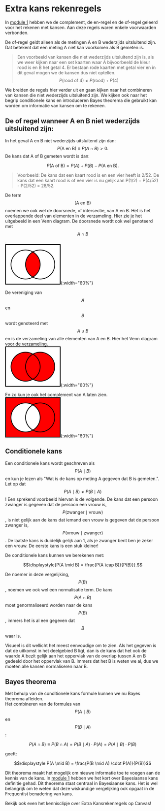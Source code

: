 # Extra kans rekenregels

In [module 1](/module-1/kanstheorie) hebben we de complement, de en-regel en de of-regel geleerd voor het rekenen met kansen. Aan deze regels waren enkele voorwaarden verbonden. 

De of-regel geldt alleen als de metingen A en B wederzijds uitsluitend zijn. Dat betekent dat een meting A niet kan voorkomen als B gemeten is. 

> Een voorbeeld van kansen die niet wederzijds uitsluitend zijn is, als we weer kijken naar een set kaarten waar A bijvoorbeeld de kleur rood is en B het getal 4. Er bestaan rode kaarten met getal vier en in dit geval mogen we de kansen dus niet optellen. <br>
> $$P(\text{rood of 4}) \neq P(\text{rood}) + P(4)$$

We breiden de regels hier verder uit en gaan kijken naar het combineren van kansen die niet wederzijds uitsluitend zijn. We kijken ook naar het begrip conditionele kans en introduceren Bayes theorema die gebruikt kan worden om informatie van kansen om te rekenen. 


## De of regel wanneer A en B niet wederzijds uitsluitend zijn:
In het geval A en B niet wederzijds uitsluitend zijn dan:<br>
$$P(\text{A en B}) \equiv P(A \cap B) >0.$$
De kans dat A of B gemeten wordt is dan:

$$P(\text{A of B}) = P(A) + P(B) - P(\text{A en B}).$$

> Voorbeeld: De kans dat een kaart rood is en een vier heeft is 2/52. De kans dat een kaart rood is of een vier is nu gelijk aan P(1/2) + P(4/52) - P(2/52) = 28/52.

De term $$(\text{A en B})$$ noemen we ook wel de doorsnede, of intersectie, van A en B. Het is het overlappende deel van elementen in de verzameling. Hier<!--FIG , in Fig. \ref{fig:180px-Venn0001.svg},--> zie je het uitgebeeld in een Venn diagram. De doorsnede wordt ook wel genoteerd met $$A \cap B$$. <br>
![Doorsnede van A en B (bron wikipedia)](180px-Venn0001.svg.png){:width="60%"}


De vereniging van $$A$$ en $$B$$ wordt genoteerd met $$A \cup B$$ en is de verzameling van alle elementen van A en B. Hier<!--FIG , in Fig. \ref{fig:180px-Venn0111.svg}--> het Venn diagram voor de verzameling.<br>
![Doorsnede van A en B (bron wikipedia)](180px-Venn0111.svg.png){:width="60%"}


En zo kun je ook het complement van A laten zien<!--FIG , zie in Fig. \ref{fig:180px-Venn1010.svg}-->. <br>
![Complement van A (bron wikipedia)](180px-Venn1010.svg.png){:width="60%"}


## Conditionele kans
Een conditionele kans wordt geschreven als $$P(A \mid B)$$ en kun je lezen als "Wat is de kans op meting A gegeven dat B is gemeten.". Let op dat $$P(A \mid B)\neq P(B \mid A)$$! Een sprekend voorbeeld hiervan is de volgende. De kans dat een persoon zwanger is gegeven dat de persoon een vrouw is, $$P(\text{zwanger} \mid \text{vrouw})$$, is niet gelijk aan de kans dat iemand een vrouw is gegeven dat de persoon zwanger is, $$P(\text{vrouw} \mid \text{zwanger})$$. De laatste kans is duidelijk gelijk aan 1, als je zwanger bent ben je zeker een vrouw. De eerste kans is een stuk kleiner!

De conditionele kans kunnen we berekenen met: <br>

$$\displaystyle{P(A \mid B) = \frac{P(A \cap B)}{P(B)}}.$$

De noemer in deze vergelijking, $$P(B)$$, noemen we ook wel een normalisatie  term. De kans $$P(A \cap B)$$ moet genormaliseerd worden naar de kans $$P(B)$$, immers het is al een gegeven dat $$B$$ waar is. 

Visueel is dit wellicht het meest eenvoudige om te zien. Als het gegeven is dat de uitkomst in het deelgebied B ligt, dan is de kans dat het ook de waarde A bezit gelijk aan het oppervlak van de overlap tussen A en B gedeeld door het oppervlak van B. Immers dat het B is weten we al, dus we moeten alle kansen normaliseren naar B. 


## Bayes theorema
Met behulp van de conditionele kans formule kunnen we nu Bayes theorema afleiden. <br>
Het combineren van de formules van $$P(A \mid B)$$ en $$P(B \mid A)$$:

$$P(A \cap B) \equiv P(B \cap A) =  P(B \mid A) \cdot P(A) = P(A \mid B) \cdot P(B)$$ 

geeft:

$$\displaystyle P(A \mid B) = \frac{P(B \mid A) \cdot P(A)}{P(B)}$$

Dit theorema maakt het mogelijk om nieuwe informatie toe te voegen aan de kennis van de kans. In [module 1](/module-1/kanstheorie) hebben we het kort over Bayesiaanse kans definitie gehad. Dit theorema staat centraal in Bayesiaanse kans. Het is wel belangrijk om te weten dat deze wiskundige vergelijking ook opgaat in de Frequentist benadering van kans.  

Bekijk ook even het kennisclipje over Extra Kansrekenregels op Canvas!